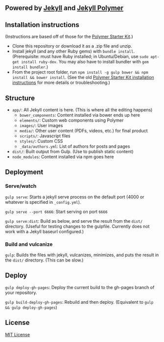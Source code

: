 ## Powered by [Jekyll](https://jekyllrb.com/) and [Jekyll Polymer](http://juliaebert.com/jekyll-polymer)

## Installation instructions

(Instructions are based off of those for the [Polymer Starter Kit](https://github.com/PolymerElements/polymer-starter-kit).)

- Clone this repository or download it as a .zip file and unzip.
- Install jekyll (and any other Ruby gems) with `bundle install`. (Prerequisite: must have Ruby installed; in Ubuntu/Debian, use `sudo apt-get install ruby-dev`. You may also have to install bundler with `gem install bundler`.)
- From the project root folder, run `npm install -g gulp bower && npm install && bower install`. (See the old [Polymer Starter Kit installation instructions](https://github.com/PolymerElements/polymer-starter-kit/blob/5602f0d3352540335eae413ff35d90cbeab9ee72/README.md) for more details or troubleshooting.)

## Structure

- `app/`: All Jekyll content is here. (This is where all the editing happens)
  - `bower_components`: Content installed via bower ends up here
  - `elements/`: Custom web components using Polymer
  - `images/`: User images
  - `media/`: Other user content (PDFs, videos, etc.) for final product
  - `scripts/`: Javascript files
  - `styles/`: Custom CSS
  - `_data/authors.yml`: List of authors for posts and pages
- `dist/`: Built output from Gulp. (Use to publish static content)
- `node_modules`: Content installed via npm goes here

## Deployment

### Serve/watch

`gulp serve`: Starts a jekyll serve process on the default port (4000 or whatever is specified in `_config.yml`).

`gulp serve --port 6666`: Start serving on port `6666`

`gulp serve:dist`: Build as below, and serve the result from the `dist/` directory. (Useful for testing changes to the gulpfile. Currently does not work with a Jekyll baseurl configured.)

### Build and vulcanize

`gulp`: Builds the files with jekyll, vulcanizes, minimizes, and puts the result in the `dist/` directory. (This can be slow.)

## Deploy

`gulp deploy-gh-pages`: Deploy the current build to the gh-pages branch of your repository.

`gulp build-deploy-gh-pages`: Rebuild and then deploy. (Equivalent to `gulp && gulp deploy-gh-pages`)

## License

[MIT License](license.md)